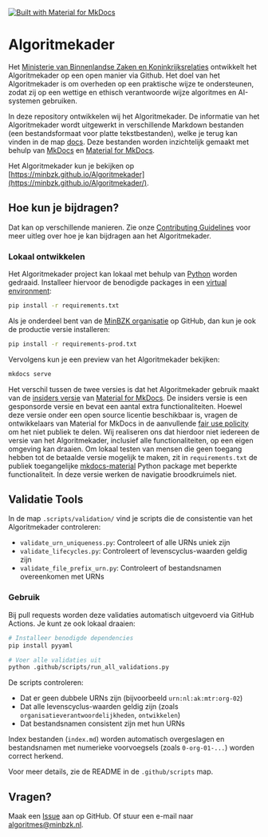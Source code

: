 [![Built with Material for MkDocs](https://img.shields.io/badge/Material_for_MkDocs-brightgreen?logo=MaterialForMkDocs&logoColor=white)](https://squidfunk.github.io/mkdocs-material/)

# Algoritmekader

Het [Ministerie van Binnenlandse Zaken en Koninkrijksrelaties](https://github.com/MinBZK) ontwikkelt het Algoritmekader
op een open manier via Github. Het doel van het Algoritmekader is om overheden op een praktische wijze te ondersteunen,
zodat zij op een wettige en ethisch verantwoorde wijze algoritmes en AI-systemen gebruiken.

In deze repository ontwikkelen wij het Algoritmekader. De informatie van het Algoritmekader wordt uitgewerkt in
verschillende Markdown bestanden (een bestandsformaat voor platte tekstbestanden), welke je terug kan vinden in de map
[docs](docs).
Deze bestanden worden inzichtelijk gemaakt met behulp van [MkDocs](https://www.mkdocs.org/) en
[Material for MkDocs](https://squidfunk.github.io/mkdocs-material/).

Het Algoritmekader kun je bekijken op
[https://minbzk.github.io/Algoritmekader](https://minbzk.github.io/Algoritmekader/).

## Hoe kun je bijdragen?

Dat kan op verschillende manieren. Zie onze
[Contributing Guidelines](CONTRIBUTING.md) voor meer uitleg over hoe je kan bijdragen aan het Algoritmekader.

### Lokaal ontwikkelen

Het Algoritmekader project kan lokaal met behulp van [Python](https://www.python.org/) worden gedraaid. Installeer
hiervoor de benodigde packages in een [virtual environment](https://docs.python.org/3/library/venv.html):

```bash
pip install -r requirements.txt
```

Als je onderdeel bent van de [MinBZK organisatie](https://github.com/orgs/MinBZK/people) op GitHub, dan kun je ook de
productie versie installeren:

```bash
pip install -r requirements-prod.txt
```

Vervolgens kun je een preview van het Algoritmekader bekijken:

```bash
mkdocs serve
```

Het verschil tussen de twee versies is dat het Algoritmekader gebruik maakt van de
[insiders versie](https://squidfunk.github.io/mkdocs-material/insiders/) van
[Material for MkDocs](https://squidfunk.github.io/mkdocs-material/). De insiders versie is een gesponsorde versie en
bevat een aantal extra functionaliteiten. Hoewel deze versie onder een open source licentie beschikbaar is, vragen de
ontwikkelaars van Material for MkDocs in de aanvullende
[fair use policity](https://squidfunk.github.io/mkdocs-material/insiders/license/#fair-use-policy) om het niet publiek
te delen. Wij realiseren ons dat hierdoor niet iedereen de versie van het Algoritmekader, inclusief alle
functionaliteiten, op een eigen omgeving kan draaien. Om lokaal testen van mensen die geen toegang hebben tot de
betaalde versie mogelijk te maken, zit in `requirements.txt` de publiek toegangelijke
[mkdocs-material](https://pypi.org/project/mkdocs-material/) Python package met beperkte functionaliteit. In deze versie
werken de navigatie broodkruimels niet.


## Validatie Tools

In de map `.scripts/validation/` vind je scripts die de consistentie van het Algoritmekader controleren:

- `validate_urn_uniqueness.py`: Controleert of alle URNs uniek zijn
- `validate_lifecycles.py`: Controleert of levenscyclus-waarden geldig zijn
- `validate_file_prefix_urn.py`: Controleert of bestandsnamen overeenkomen met URNs

### Gebruik

Bij pull requests worden deze validaties automatisch uitgevoerd via GitHub Actions. Je kunt ze ook lokaal draaien:

```bash
# Installeer benodigde dependencies
pip install pyyaml

# Voer alle validaties uit
python .github/scripts/run_all_validations.py
```

De scripts controleren:
- Dat er geen dubbele URNs zijn (bijvoorbeeld `urn:nl:ak:mtr:org-02`)
- Dat alle levenscyclus-waarden geldig zijn (zoals `organisatieverantwoordelijkheden`, `ontwikkelen`)
- Dat bestandsnamen consistent zijn met hun URNs

Index bestanden (`index.md`) worden automatisch overgeslagen en bestandsnamen met numerieke voorvoegsels (zoals `0-org-01-...`) worden correct herkend.

Voor meer details, zie de README in de `.github/scripts` map.


## Vragen?

Maak een [Issue](https://github.com/MinBZK/Algoritmekader/issues) aan op GitHub. Of stuur een e-mail naar
[algoritmes@minbzk.nl](mailto:algoritmes@minbzk.nl).
